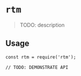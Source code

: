 # `rtm`

> TODO: description

## Usage

```
const rtm = require('rtm');

// TODO: DEMONSTRATE API
```
